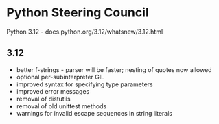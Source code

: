 # Python Steering Council

Python 3.12 - docs.python.org/3.12/whatsnew/3.12.html

## 3.12

- better f-strings - parser will be faster; nesting of quotes now allowed
- optional per-subinterpreter GIL
- improved syntax for specifying type parameters
- improved error messages
- removal of distutils
- removal of old unittest methods
- warnings for invalid escape sequences in string literals